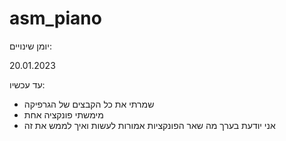 # asm_piano
יומן שינויים:

20.01.2023

עד עכשיו:
* שמרתי את כל הקבצים של הגרפיקה 
* מימשתי פונקציה אחת 
* אני יודעת בערך מה שאר הפונקציות אמורות לעשות ואיך לממש את זה
